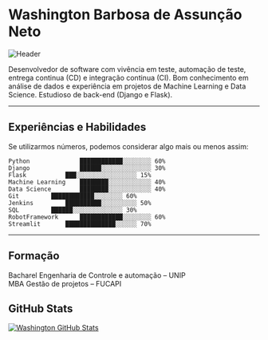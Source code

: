# Washington Barbosa de Assunção Neto

![Header](https://coverfiles.alphacoders.com/366/36684.png "Header")

Desenvolvedor de software com vivência em teste, automação de teste, entrega continua (CD) e integração continua (CI). Bom conhecimento em análise de dados e experiência em projetos de Machine Learning e Data Science. Estudioso de back-end (Django e Flask).

----------

## Experiências e Habilidades 
Se utilizarmos números, podemos considerar algo mais ou menos assim:

```plain
Python		        ████████████░░░░░░░░ 60%
Django		        ██████░░░░░░░░░░░░░░ 30% 
Flask			███░░░░░░░░░░░░░░░░░ 15%
Machine Learning	████████░░░░░░░░░░░░ 40%
Data Science		████████░░░░░░░░░░░░ 40%
Git			████████████░░░░░░░░ 60%
Jenkins			██████████░░░░░░░░░░ 50%
SQL			██████░░░░░░░░░░░░░░ 30%
RobotFramework		████████████░░░░░░░░ 60%
Streamlit		██████████████░░░░░░ 70%
```

------------------------

## Formação

Bacharel Engenharia de Controle e automação – UNIP <br>
MBA Gestão de projetos – FUCAPI <br>

## GitHub Stats

<a href="https://github.com/washingtonban/washingtonban">
  <img align="center" src="https://github-readme-stats.vercel.app/api?username=washingtonban&show_icons=true&line_height=27&count_private=true&title_color=ffffff&text_color=c9cacc&icon_color=2bbc8a&bg_color=1d1f21" alt="Washington GitHub Stats" />
</a>
